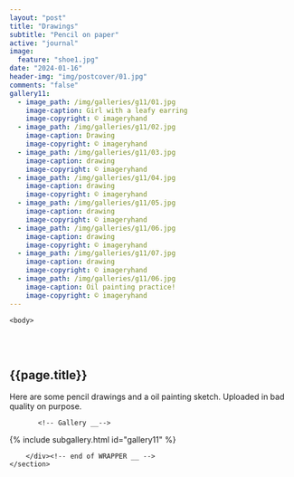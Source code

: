 ```yaml
---
layout: "post"
title: "Drawings"
subtitle: "Pencil on paper"
active: "journal"
image:
  feature: "shoe1.jpg"
date: "2024-01-16"
header-img: "img/postcover/01.jpg"
comments: "false"
gallery11: 
  - image_path: /img/galleries/g11/01.jpg
    image-caption: Girl with a leafy earring
    image-copyright: © imageryhand
  - image_path: /img/galleries/g11/02.jpg
    image-caption: Drawing
    image-copyright: © imageryhand
  - image_path: /img/galleries/g11/03.jpg
    image-caption: drawing
    image-copyright: © imageryhand
  - image_path: /img/galleries/g11/04.jpg
    image-caption: drawing
    image-copyright: © imageryhand
  - image_path: /img/galleries/g11/05.jpg
    image-caption: drawing
    image-copyright: © imageryhand
  - image_path: /img/galleries/g11/06.jpg
    image-caption: drawing
    image-copyright: © imageryhand
  - image_path: /img/galleries/g11/07.jpg
    image-caption: drawing
    image-copyright: © imageryhand
  - image_path: /img/galleries/g11/06.jpg
    image-caption: Oil painting practice!
    image-copyright: © imageryhand
---
```



<html class="no-js" lang="en">
<head>
	<meta content="charset=utf-8">
</head>

    <body>

<section id="content" role="main">
		<div class="wrapper">
	<br><br>
			<h2>{{page.title}}</h2>

<p>  Here are some pencil drawings and a oil painting sketch. Uploaded in bad quality on purpose. </p>


           <!-- Gallery __-->
			
{% include subgallery.html id="gallery11" %}

<!-- end of GALLERY __ -->

		</div><!-- end of WRAPPER __ -->
	</section>




